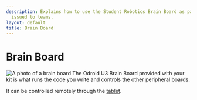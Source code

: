 ```yaml
---
description: Explains how to use the Student Robotics Brain Board as part of the kit
  issued to teams.
layout: default
title: Brain Board
---
```

Brain Board
===========

<img src="/images/content/kit/brain.png" alt="A photo of a brain board" title="A brain board" class="right" />
The Odroid U3 Brain Board provided with your kit is what runs the code you write
and controls the other peripheral boards.

It can be controlled remotely through the [tablet](/docs/kit/tablet).

